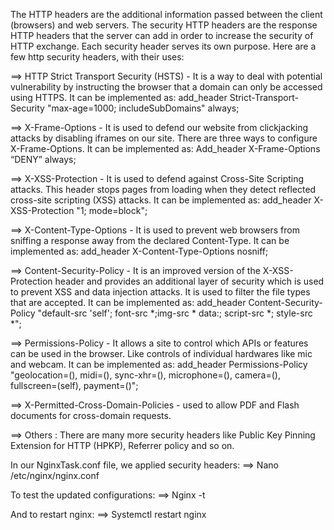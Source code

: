 The HTTP headers are the additional information passed between the client (browsers) and web servers. The security HTTP headers are the response HTTP headers that the server can add in order to increase the security of HTTP exchange. Each security header serves its own purpose. Here are a few http security headers, with their uses:


==> HTTP Strict Transport Security (HSTS) -  It is a way to deal with potential vulnerability by instructing the browser that a domain can only be accessed using HTTPS. It can be implemented as:
add_header Strict-Transport-Security "max-age=1000; includeSubDomains" always;


==> X-Frame-Options - It is used to defend our website from clickjacking attacks by disabling iframes on our site. There are three ways to configure X-Frame-Options. It can be implemented as:
Add_header X-Frame-Options “DENY” always;


==> X-XSS-Protection - It is used to defend against Cross-Site Scripting attacks. This header stops pages from loading when they detect reflected cross-site scripting (XSS) attacks. It can be implemented as: add_header X-XSS-Protection "1; mode=block";


==> X-Content-Type-Options - It is used to prevent web browsers from sniffing a response away from the declared Content-Type. It can be implemented as:
add_header X-Content-Type-Options nosniff; 


==> Content-Security-Policy - It is an improved version of the X-XSS-Protection header and provides an additional layer of security which is used to prevent XSS and data injection attacks. It is used to filter the file types that are accepted. It can be implemented as:
add_header Content-Security-Policy "default-src 'self'; font-src *;img-src * data:; script-src *; style-src *";


==> Permissions-Policy - It allows a site to control which APIs or features can be used in the browser. Like controls of individual hardwares like mic and webcam. It can be implemented as: 
add_header Permissions-Policy "geolocation=(), midi=(), sync-xhr=(), microphone=(), camera=(), fullscreen=(self), payment=()";


==> X-Permitted-Cross-Domain-Policies - used to allow PDF and Flash documents for cross-domain requests.

==> Others : There are many more security headers like Public Key Pinning Extension for HTTP (HPKP), Referrer policy and so on.


In our NginxTask.conf file, we applied security headers:
==> Nano /etc/nginx/nginx.conf

To test the updated configurations:
==> Nginx -t

And to restart nginx:
==> Systemctl restart nginx


